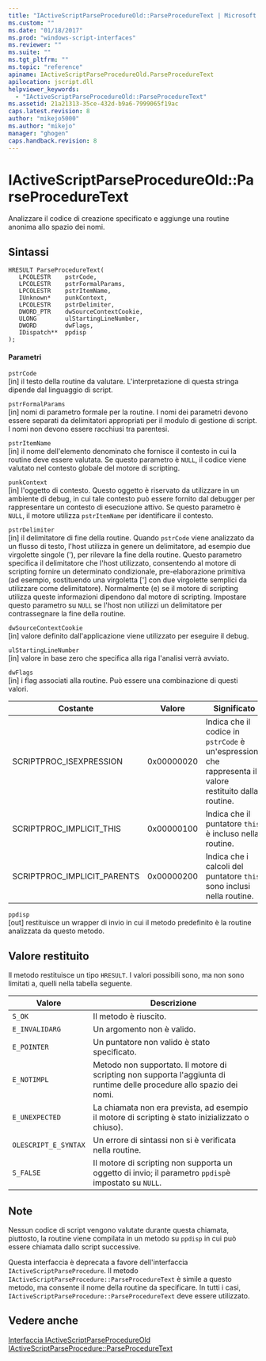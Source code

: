 ```yaml
---
title: "IActiveScriptParseProcedureOld::ParseProcedureText | Microsoft Docs"
ms.custom: ""
ms.date: "01/18/2017"
ms.prod: "windows-script-interfaces"
ms.reviewer: ""
ms.suite: ""
ms.tgt_pltfrm: ""
ms.topic: "reference"
apiname: IActiveScriptParseProcedureOld.ParseProcedureText
apilocation: jscript.dll
helpviewer_keywords: 
  - "IActiveScriptParseProcedureOld::ParseProcedureText"
ms.assetid: 21a21313-35ce-432d-b9a6-7999065f19ac
caps.latest.revision: 8
author: "mikejo5000"
ms.author: "mikejo"
manager: "ghogen"
caps.handback.revision: 8
---
```

# IActiveScriptParseProcedureOld::ParseProcedureText
Analizzare il codice di creazione specificato e aggiunge una routine anonima allo spazio dei nomi.  
  
## Sintassi  
  
```  
HRESULT ParseProcedureText(  
   LPCOLESTR    pstrCode,  
   LPCOLESTR    pstrFormalParams,  
   LPCOLESTR    pstrItemName,  
   IUnknown*    punkContext,  
   LPCOLESTR    pstrDelimiter,  
   DWORD_PTR    dwSourceContextCookie,  
   ULONG        ulStartingLineNumber,  
   DWORD        dwFlags,  
   IDispatch**  ppdisp  
);  
```  
  
#### Parametri  
 `pstrCode`  
 \[in\] il testo della routine da valutare.  L'interpretazione di questa stringa dipende dal linguaggio di script.  
  
 `pstrFormalParams`  
 \[in\] nomi di parametro formale per la routine.  I nomi dei parametri devono essere separati da delimitatori appropriati per il modulo di gestione di script.  I nomi non devono essere racchiusi tra parentesi.  
  
 `pstrItemName`  
 \[in\] il nome dell'elemento denominato che fornisce il contesto in cui la routine deve essere valutata.  Se questo parametro è `NULL`, il codice viene valutato nel contesto globale del motore di scripting.  
  
 `punkContext`  
 \[in\] l'oggetto di contesto.  Questo oggetto è riservato da utilizzare in un ambiente di debug, in cui tale contesto può essere fornito dal debugger per rappresentare un contesto di esecuzione attivo.  Se questo parametro è `NULL`, il motore utilizza `pstrItemName` per identificare il contesto.  
  
 `pstrDelimiter`  
 \[in\] il delimitatore di fine della routine.  Quando `pstrCode` viene analizzato da un flusso di testo, l'host utilizza in genere un delimitatore, ad esempio due virgolette singole \('\), per rilevare la fine della routine.  Questo parametro specifica il delimitatore che l'host utilizzato, consentendo al motore di scripting fornire un determinato condizionale, pre\-elaborazione primitiva \(ad esempio, sostituendo una virgoletta \['\] con due virgolette semplici da utilizzare come delimitatore\).  Normalmente \(e\) se il motore di scripting utilizza queste informazioni dipendono dal motore di scripting.  Impostare questo parametro su `NULL` se l'host non utilizzi un delimitatore per contrassegnare la fine della routine.  
  
 `dwSourceContextCookie`  
 \[in\] valore definito dall'applicazione viene utilizzato per eseguire il debug.  
  
 `ulStartingLineNumber`  
 \[in\] valore in base zero che specifica alla riga l'analisi verrà avviato.  
  
 `dwFlags`  
 \[in\] i flag associati alla routine.  Può essere una combinazione di questi valori.  
  
|Costante|Valore|Significato|  
|--------------|------------|-----------------|  
|SCRIPTPROC\_ISEXPRESSION|0x00000020|Indica che il codice in `pstrCode` è un'espressione che rappresenta il valore restituito dalla routine.|  
|SCRIPTPROC\_IMPLICIT\_THIS|0x00000100|Indica che il puntatore `this` è incluso nella routine.|  
|SCRIPTPROC\_IMPLICIT\_PARENTS|0x00000200|Indica che i calcoli del puntatore `this` sono inclusi nella routine.|  
  
 `ppdisp`  
 \[out\] restituisce un wrapper di invio in cui il metodo predefinito è la routine analizzata da questo metodo.  
  
## Valore restituito  
 Il metodo restituisce un tipo `HRESULT`.  I valori possibili sono, ma non sono limitati a, quelli nella tabella seguente.  
  
|Valore|Descrizione|  
|------------|-----------------|  
|`S_OK`|Il metodo è riuscito.|  
|`E_INVALIDARG`|Un argomento non è valido.|  
|`E_POINTER`|Un puntatore non valido è stato specificato.|  
|`E_NOTIMPL`|Metodo non supportato.  Il motore di scripting non supporta l'aggiunta di runtime delle procedure allo spazio dei nomi.|  
|`E_UNEXPECTED`|La chiamata non era prevista, ad esempio il motore di scripting è stato inizializzato o chiuso\).|  
|`OLESCRIPT_E_SYNTAX`|Un errore di sintassi non si è verificata nella routine.|  
|`S_FALSE`|Il motore di scripting non supporta un oggetto di invio; il parametro `ppdisp`è impostato su `NULL`.|  
  
## Note  
 Nessun codice di script vengono valutate durante questa chiamata, piuttosto, la routine viene compilata in un metodo su `ppdisp` in cui può essere chiamata dallo script successive.  
  
 Questa interfaccia è deprecata a favore dell'interfaccia `IActiveScriptParseProcedure`.  Il metodo `IActiveScriptParseProcedure::ParseProcedureText` è simile a questo metodo, ma consente il nome della routine da specificare.  In tutti i casi, `IActiveScriptParseProcedure::ParseProcedureText` deve essere utilizzato.  
  
## Vedere anche  
 [Interfaccia IActiveScriptParseProcedureOld](../../winscript/reference/iactivescriptparseprocedureold-interface.md)   
 [IActiveScriptParseProcedure::ParseProcedureText](../../winscript/reference/iactivescriptparseprocedure-parseproceduretext.md)